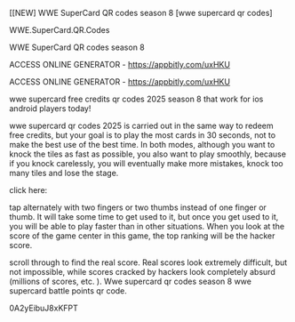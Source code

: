 [[NEW] WWE SuperCard QR codes season 8 [wwe supercard qr codes]

WWE.SuperCard.QR.Codes

WWE SuperCard QR codes season 8

ACCESS ONLINE GENERATOR - https://appbitly.com/uxHKU

ACCESS ONLINE GENERATOR - https://appbitly.com/uxHKU

wwe supercard free credits qr codes 2025 season 8 that work for ios android players today!

wwe supercard qr codes 2025 is carried out in the same way to redeem free credits, but your goal is to play the most cards in 30 seconds, not to make the best use of the best time. In both modes, although you want to knock the tiles as fast as possible, you also want to play smoothly, because if you knock carelessly, you will eventually make more mistakes, knock too many tiles and lose the stage.

click here:

tap alternately with two fingers or two thumbs instead of one finger or thumb. It will take some time to get used to it, but once you get used to it, you will be able to play faster than in other situations. When you look at the score of the game center in this game, the top ranking will be the hacker score.

scroll through to find the real score. Real scores look extremely difficult, but not impossible, while scores cracked by hackers look completely absurd (millions of scores, etc. ). Wwe supercard qr codes season 8 wwe supercard battle points qr code.

0A2yEibuJ8xKFPT

